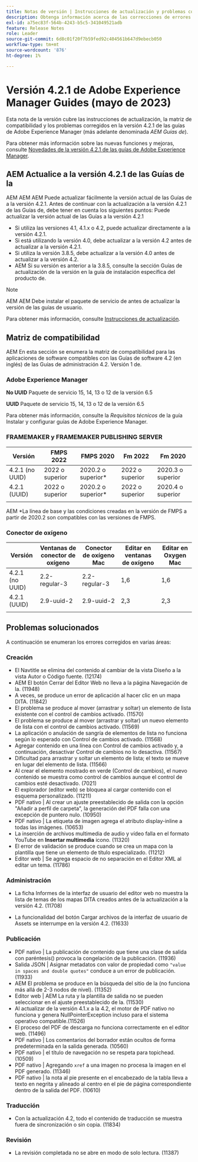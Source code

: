 ```yaml
---
title: Notas de versión | Instrucciones de actualización y problemas corregidos en la versión 4.2.1 de Adobe Experience Manager Guides
description: Obtenga información acerca de las correcciones de errores y cómo actualizar a las versiones 4.2.1 de las guías de Adobe Experience Manager
exl-id: a75ec83f-564b-4243-b5c5-341049521adb
feature: Release Notes
role: Leader
source-git-commit: 6d8c01f20f7b59fed92c404561b647d9ebecb050
workflow-type: tm+mt
source-wordcount: '876'
ht-degree: 1%

---
```


# Versión 4.2.1 de Adobe Experience Manager Guides (mayo de 2023)

Esta nota de la versión cubre las instrucciones de actualización, la matriz de compatibilidad y los problemas corregidos en la versión 4.2.1 de las guías de Adobe Experience Manager (más adelante denominada *AEM Guías de*).

Para obtener más información sobre las nuevas funciones y mejoras, consulte [Novedades de la versión 4.2.1 de las guías de Adobe Experience Manager](whats-new-4-2-1-release.md).

## AEM Actualice a la versión 4.2.1 de las Guías de la


AEM AEM AEM Puede actualizar fácilmente la versión actual de las Guías de a la versión 4.2.1. Antes de continuar con la actualización a la versión 4.2.1 de las Guías de, debe tener en cuenta los siguientes puntos: Puede actualizar la versión actual de las Guías a la versión 4.2.1
* Si utiliza las versiones 4.1, 4.1.x o 4.2, puede actualizar directamente a la versión 4.2.1.
* Si está utilizando la versión 4.0, debe actualizar a la versión 4.2 antes de actualizar a la versión 4.2.1.
* Si utiliza la versión 3.8.5, debe actualizar a la versión 4.0 antes de actualizar a la versión 4.2.
* AEM Si su versión es anterior a la 3.8.5, consulte la sección Guías de actualización de la versión en la guía de instalación específica del producto de.

>[!NOTE]
>
>AEM AEM Debe instalar el paquete de servicio de antes de actualizar la versión de las guías de usuario.

Para obtener más información, consulte [Instrucciones de actualización](../install-guide/upgrade-xml-documentation.md).

## Matriz de compatibilidad

AEM En esta sección se enumera la matriz de compatibilidad para las aplicaciones de software compatibles con las Guías de software 4.2 (en inglés) de las Guías de administración 4.2. Versión 1 de.

### Adobe Experience Manager

**No UUID**
Paquete de servicio 15, 14, 13 o 12 de la versión 6.5

**UUID**
Paquete de servicio 15, 14, 13 o 12 de la versión 6.5

Para obtener más información, consulte la *Requisitos técnicos* de la guía Instalar y configurar guías de Adobe Experience Manager.

### FRAMEMAKER y FRAMEMAKER PUBLISHING SERVER

| Versión | FMPS 2022 | FMPS 2020 | Fm 2022 | Fm 2020 |
| --- | --- | --- | --- | --- |
| 4.2.1 (no UUID) | 2022 o superior | 2020.2 o superior* | 2022 o superior | 2020.3 o superior |
| 4.2.1 (UUID) | 2022 o superior | 2020.2 o superior* | 2022 o superior | 2020.4 o superior |
| | | | |

AEM *La línea de base y las condiciones creadas en la versión de FMPS a partir de 2020.2 son compatibles con las versiones de FMPS.

### Conector de oxígeno

| Versión | Ventanas de conector de oxígeno | Conector de oxígeno Mac | Editar en ventanas de oxígeno | Editar en Oxygen Mac |
| --- | --- | --- |--- |--- |
| 4.2.1 (no UUID) | 2.2-regular-3 | 2.2-regular-3 | 1,6 | 1,6 |
| 4.2.1 (UUID) | 2.9-uuid-2 | 2.9-uuid-2 | 2,3 | 2,3 |
|  |  |   |

## Problemas solucionados

A continuación se enumeran los errores corregidos en varias áreas:

### Creación

* El Navtitle se elimina del contenido al cambiar de la vista Diseño a la vista Autor o Código fuente. (12174)
* AEM El botón Cerrar del Editor Web no lleva a la página Navegación de la. (11948)
* A veces, se produce un error de aplicación al hacer clic en un mapa DITA. (11842)
* El problema se produce al mover (arrastrar y soltar) un elemento de lista existente con el control de cambios activado. (11570)
* El problema se produce al mover (arrastrar y soltar) un nuevo elemento de lista con el control de cambios activado. (11569)
* La aplicación o anulación de sangría de elementos de lista no funciona según lo esperado con Control de cambios activado. (11568)
* Agregar contenido en una línea con Control de cambios activado y, a continuación, desactivar Control de cambios no lo desactiva. (11567)
* Dificultad para arrastrar y soltar un elemento de lista; el texto se mueve en lugar del elemento de lista. (11566)
* Al crear el elemento mostrado en verde (Control de cambios), el nuevo contenido se muestra como control de cambios aunque el control de cambios esté desactivado. (7021)
* El explorador (editor web) se bloquea al cargar contenido con el esquema personalizado. (11211)
* PDF nativo | Al crear un ajuste preestablecido de salida con la opción &quot;Añadir a perfil de carpeta&quot;, la generación del PDF falla con una excepción de puntero nulo. (10950)
* PDF nativo | La etiqueta de imagen agrega el atributo display-inline a todas las imágenes. (10653)
* La inserción de archivos multimedia de audio y vídeo falla en el formato YouTube en **Insertar multimedia** icono. (11320)
* El error de validación se produce cuando se crea un mapa con la plantilla que tiene un elemento de título especializado. (11212)
* Editor web | Se agrega espacio de no separación en el Editor XML al editar un tema. (11786)

### Administración

* La ficha Informes de la interfaz de usuario del editor web no muestra la lista de temas de los mapas DITA creados antes de la actualización a la versión 4.2. (11708)

* La funcionalidad del botón Cargar archivos de la interfaz de usuario de Assets se interrumpe en la versión 4.2. (11633)


### Publicación

* PDF nativo | La publicación de contenido que tiene una clase de salida con paréntesis() provoca la congelación de la publicación. (11936)
* Salida JSON | Asignar metadatos con valor de propiedad como `"value in spaces and double quotes"` conduce a un error de publicación. (11933)
* AEM El problema se produce en la búsqueda del sitio de la (no funciona más allá de 2-3 nodos de nivel). (11352)
* Editor web | AEM La ruta y la plantilla de salida no se pueden seleccionar en el ajuste preestablecido de la. (11530)
* Al actualizar de la versión 4.1.x a la 4.2, el motor de PDF nativo no funciona y genera NullPointerException incluso para el sistema operativo compatible.(11526)
* El proceso del PDF de descarga no funciona correctamente en el editor web. (11496)
* PDF nativo | Los comentarios del borrador están ocultos de forma predeterminada en la salida generada. (10560)
* PDF nativo | el título de navegación no se respeta para topichead. (10509)
* PDF nativo | Agregando `xref` a una imagen no procesa la imagen en el PDF generado. (11346)
* PDF nativo | la nota al pie presente en el encabezado de la tabla lleva a texto en negrita y alineado al centro en el pie de página correspondiente dentro de la salida del PDF. (10610)

### Traducción

* Con la actualización 4.2, todo el contenido de traducción se muestra fuera de sincronización o sin copia. (11834)

### Revisión

* La revisión completada no se abre en modo de solo lectura. (11387)
